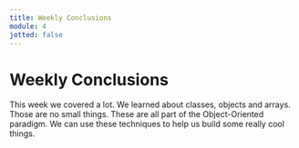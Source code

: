 ```yaml
---
title: Weekly Conclusions
module: 4
jotted: false
---
```


# Weekly Conclusions

This week we covered a lot.  We learned about classes, objects and arrays. Those are no small things.  These are all part of the Object-Oriented paradigm.  We can use these techniques to help us build some really cool things.  